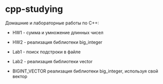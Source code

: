 # cpp-studying

Домашние и лабораторные работы по C++: 

* HW1 - суммa и умножение длинных чисел

* HW2 - реализация библиотеки big_integer

* Lab1 - поиск подстроки в файле

* Lab2 - реализация библиотеки vector

* BIGINT_VECTOR реализация библиотеки big_integer, используя свой вектор 
